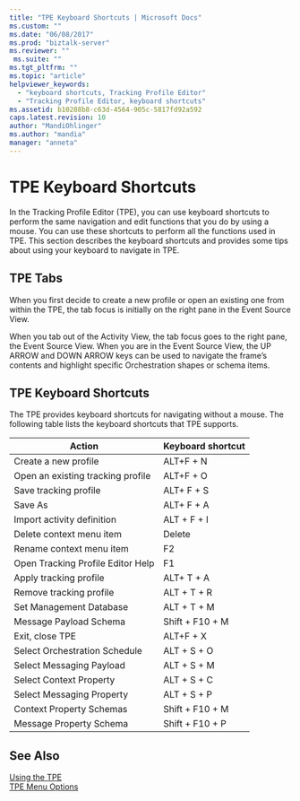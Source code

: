 ```yaml
---
title: "TPE Keyboard Shortcuts | Microsoft Docs"
ms.custom: ""
ms.date: "06/08/2017"
ms.prod: "biztalk-server"
ms.reviewer: ""
 ms.suite: ""
ms.tgt_pltfrm: ""
ms.topic: "article"
helpviewer_keywords: 
  - "keyboard shortcuts, Tracking Profile Editor"
  - "Tracking Profile Editor, keyboard shortcuts"
ms.assetid: b10288b8-c63d-4564-905c-5817fd92a592
caps.latest.revision: 10
author: "MandiOhlinger"
ms.author: "mandia"
manager: "anneta"
---
```

# TPE Keyboard Shortcuts
In the Tracking Profile Editor (TPE), you can use keyboard shortcuts to perform the same navigation and edit functions that you do by using a mouse. You can use these shortcuts to perform all the functions used in TPE. This section describes the keyboard shortcuts and provides some tips about using your keyboard to navigate in TPE.  
  
## TPE Tabs  
 When you first decide to create a new profile or open an existing one from within the TPE, the tab focus is initially on the right pane in the Event Source View.  
  
 When you tab out of the Activity View, the tab focus goes to the right pane, the Event Source View. When you are in the Event Source View, the UP ARROW and DOWN ARROW keys can be used to navigate the frame’s contents and highlight specific Orchestration shapes or schema items.  
  
## TPE Keyboard Shortcuts  
 The TPE provides keyboard shortcuts for navigating without a mouse. The following table lists the keyboard shortcuts that TPE supports.  
  
|Action|Keyboard shortcut|  
|------------|-----------------------|  
|Create a new profile|ALT+F + N|  
|Open an existing tracking profile|ALT+F + O|  
|Save tracking profile|ALT+ F + S|  
|Save As|ALT+ F + A|  
|Import activity definition|ALT + F + I|  
|Delete context menu item|Delete|  
|Rename context menu item|F2|  
|Open Tracking Profile Editor Help|F1|  
|Apply tracking profile|ALT+ T + A|  
|Remove tracking profile|ALT + T + R|  
|Set Management Database|ALT + T + M|  
|Message Payload Schema|Shift + F10 + M|  
|Exit, close TPE|ALT+F + X|  
|Select Orchestration Schedule|ALT + S + O|  
|Select Messaging Payload|ALT + S + M|  
|Select Context Property|ALT + S + C|  
|Select Messaging Property|ALT + S + P|  
|Context Property Schemas|Shift + F10 + M|  
|Message Property Schema|Shift + F10 + P|  
  
## See Also  
 [Using the TPE](../core/using-the-tpe.md)   
 [TPE Menu Options](../core/tpe-menu-options.md)